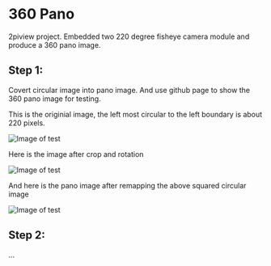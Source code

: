 # 360 Pano
2piview project. Embedded two 220 degree fisheye camera module and produce a 360 pano image. 

## Step 1:
Covert circular image into pano image. And use github page to show the 360 pano image for testing. 

This is the originial image, the left most circular to the left boundary is about 220 pixels.

![Image of test](https://github.com/rpicamera/360pano/blob/master/test.jpg)

Here is the image after crop and rotation

![Image of test](https://github.com/rpicamera/360pano/blob/master/resizecrpped.png)

And here is the pano image after remapping the above squared circular image

![Image of test](https://github.com/rpicamera/360pano/blob/master/convertpanotest.png)

## Step 2:
...
